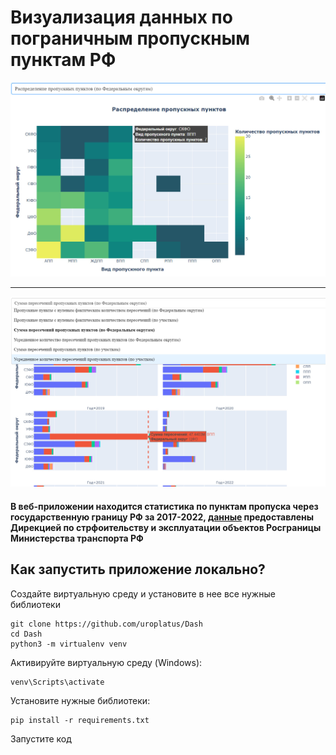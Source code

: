 # Визуализация данных по пограничным пропускным пунктам РФ

![example-1](data/example_1.jpg)

_____________________________________________________________________________


![example-2](data/example_2.jpg)

#### В веб-приложении находится статистика по пунктам пропуска через государственную границу РФ за 2017-2022, [данные](data/Копия%20ПП.xlsx) предоставлены Дирекцией по стрфоительству и эксплуатации объектов Росграницы Министерства транспорта РФ

## Как запустить приложение локально?
Создайте виртуальную среду и установите в нее все нужные библиотеки

```
git clone https://github.com/uroplatus/Dash
cd Dash
python3 -m virtualenv venv
```
Активируйте виртуальную среду (Windows): 

```
venv\Scripts\activate
```

Установите нужные библиотеки:

```
pip install -r requirements.txt
```

Запустите код
